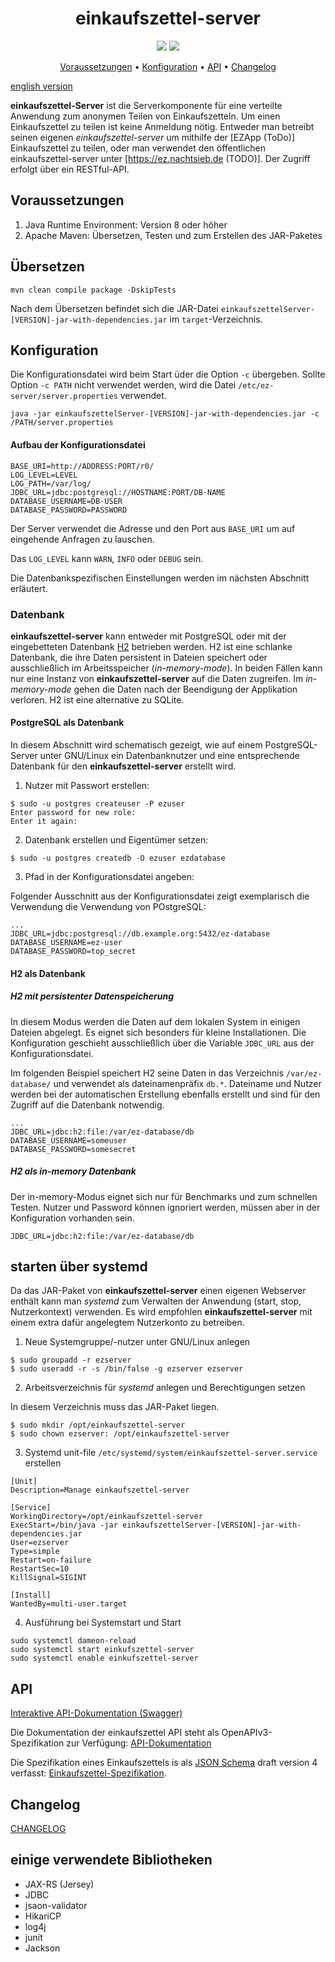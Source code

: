 <h1 align="center">einkaufszettel-server</h1>

<p align="center">
<a href="https://github.com/meetunix/einkaufszettel-server/blob/main/LICENSE" title="License"><img src="https://img.shields.io/badge/License-Apache%202.0-green.svg?style=flat"></a>
<a href="https://ez.nachtsieb.de/swagger" title="swagger-ui"><img src="https://img.shields.io/swagger/valid/3.0?specUrl=https%3A%2F%2Fraw.githubusercontent.com%2Fmeetunix%2Feinkaufszettel-server%2Fmain%2Fopenapi.yaml"></a>
</p>


<p align="center">
<a href="#Voraussetzungen">Voraussetzungen</a> •
<a href="#Konfiguration">Konfiguration</a> •
<a href="#API">API</a> •
<a href="#Changelog">Changelog</a>
</p>

[english version](README_EN.md)

**einkaufszettel-Server** ist die Serverkomponente für eine verteilte Anwendung zum anonymen Teilen
von Einkaufszetteln. Um einen Einkaufszettel zu teilen ist keine Anmeldung nötig. Entweder man
betreibt seinen eigenen *einkaufszettel-server* um mithilfe der [EZApp (ToDo)]
Einkaufszettel zu teilen, oder man verwendet den öffentlichen einkaufszettel-server unter
[https://ez.nachtsieb.de (TODO)]. Der Zugriff erfolgt über ein RESTful-API.


## Voraussetzungen

1. Java Runtime Environment: Version 8 oder höher
2. Apache Maven: Übersetzen, Testen und zum Erstellen des JAR-Paketes

## Übersetzen

```
mvn clean compile package -DskipTests
```

Nach dem Übersetzen befindet sich die JAR-Datei `einkaufszettelServer-[VERSION]-jar-with-dependencies.jar`
im `target`-Verzeichnis.


## Konfiguration

Die Konfigurationsdatei wird beim Start üder die Option `-c` übergeben. Sollte
Option `-c PATH` nicht verwendet werden, wird die Datei `/etc/ez-server/server.properties` verwendet.

```
java -jar einkaufszettelServer-[VERSION]-jar-with-dependencies.jar -c /PATH/server.properties

```

#### Aufbau der Konfigurationsdatei

```
BASE_URI=http://ADDRESS:PORT/r0/
LOG_LEVEL=LEVEL
LOG_PATH=/var/log/
JDBC_URL=jdbc:postgresql://HOSTNAME:PORT/DB-NAME
DATABASE_USERNAME=DB-USER
DATABASE_PASSWORD=PASSWORD
```

Der Server verwendet die Adresse und den Port aus `BASE_URI` um auf eingehende Anfragen zu
lauschen.

Das `LOG_LEVEL` kann `WARN`, `INFO` oder `DEBUG` sein.

Die Datenbankspezifischen Einstellungen werden im nächsten Abschnitt erläutert.

### Datenbank

**einkaufszettel-server** kann entweder mit PostgreSQL oder mit der eingebetteten Datenbank
[H2](http://h2database.com) betrieben werden. H2 ist eine schlanke Datenbank, die ihre Daten
persistent in Dateien speichert oder ausschließlich im Arbeitsspeicher (*in-memory-mode*).
In beiden Fällen kann nur eine Instanz von **einkaufszettel-server** auf
die Daten zugreifen. Im *in-memory-mode* gehen die Daten nach der Beendigung der Applikation
verloren. H2 ist eine alternative zu SQLite.

#### PostgreSQL als Datenbank

In diesem Abschnitt wird schematisch gezeigt, wie auf einem PostgreSQL-Server unter GNU/Linux ein
Datenbanknutzer und eine entsprechende Datenbank für den **einkaufszettel-server** erstellt wird.

1. Nutzer mit Passwort erstellen:

```
$ sudo -u postgres createuser -P ezuser
Enter password for new role:
Enter it again:
```

2. Datenbank erstellen und Eigentümer setzen:

```
$ sudo -u postgres createdb -O ezuser ezdatabase
```

3. Pfad in der Konfigurationsdatei angeben:

Folgender Ausschnitt aus der Konfigurationsdatei zeigt exemplarisch die Verwendung die Verwendung
von POstgreSQL:

```
...
JDBC_URL=jdbc:postgresql://db.example.org:5432/ez-database
DATABASE_USERNAME=ez-user
DATABASE_PASSWORD=top_secret
```

#### H2 als Datenbank

##### H2 mit persistenter Datenspeicherung

In diesem Modus werden die Daten auf dem lokalen System in einigen Dateien abgelegt. Es eignet
sich besonders für kleine Installationen. Die Konfiguration geschieht ausschließlich über die
Variable `JDBC_URL` aus der Konfigurationsdatei.

Im folgenden Beispiel speichert H2 seine Daten in das Verzeichnis `/var/ez-database/` und verwendet
als dateinamenpräfix `db.*`. Dateiname und Nutzer werden bei der automatischen Erstellung ebenfalls
erstellt und sind für den Zugriff auf die Datenbank notwendig.

```
...
JDBC_URL=jdbc:h2:file:/var/ez-database/db
DATABASE_USERNAME=someuser
DATABASE_PASSWORD=somesecret
```

##### H2 als in-memory Datenbank

Der in-memory-Modus eignet sich nur für Benchmarks und zum schnellen Testen. Nutzer und Password
können ignoriert werden, müssen aber in der Konfiguration vorhanden sein.


```
JDBC_URL=jdbc:h2:file:/var/ez-database/db
```

## starten über systemd

Da das JAR-Paket von **einkaufszettel-server** einen eigenen Webserver enthält kann man
*systemd* zum Verwalten der Anwendung (start, stop, Nutzerkontext) verwenden. Es wird empfohlen
**einkaufszettel-server** mit einem extra dafür angelegtem Nutzerkonto zu betreiben.

1. Neue Systemgruppe/-nutzer unter GNU/Linux anlegen

```
$ sudo groupadd -r ezserver
$ sudo useradd -r -s /bin/false -g ezserver ezserver
```


2. Arbeitsverzeichnis für *systemd* anlegen und Berechtigungen setzen

In diesem Verzeichnis muss das JAR-Paket liegen.

```
$ sudo mkdir /opt/einkaufszettel-server
$ sudo chown ezserver: /opt/einkaufszettel-server
```

3. Systemd unit-file `/etc/systemd/system/einkaufszettel-server.service` erstellen


```
[Unit]
Description=Manage einkaufszettel-server

[Service]
WorkingDirectory=/opt/einkaufszettel-server
ExecStart=/bin/java -jar einkaufszettelServer-[VERSION]-jar-with-dependencies.jar
User=ezserver
Type=simple
Restart=on-failure
RestartSec=10
KillSignal=SIGINT

[Install]
WantedBy=multi-user.target
```

4. Ausführung bei Systemstart und Start

```
sudo systemctl dameon-reload
sudo systemctl start einkufszettel-server
sudo systemctl enable einkufszettel-server
```

## API

[Interaktive API-Dokumentation (Swagger)](https://swagger.nachtsieb.de)

Die Dokumentation der einkaufszettel API steht als OpenAPIv3-Spezifikation zur Verfügung: [API-Dokumentation](openapi.yaml)

Die Spezifikation eines Einkaufszettels is als [JSON Schema](https://json-schema.org/) draft
version 4 verfasst: [Einkaufszettel-Spezifikation](https://nachtsieb.de/docs/ezschema.json).

## Changelog

[CHANGELOG](CHANGELOG.md)

## einige verwendete Bibliotheken

* JAX-RS (Jersey)
* JDBC
* jsaon-validator
* HikariCP
* log4j
* junit
* Jackson
